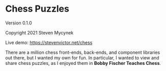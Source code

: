 # Chess Puzzles

Version 0.1.0

Copyright 2021 Steven Mycynek

Live demo: https://stevenvictor.net/chess

There are a million chess front-ends, back-ends,
and component libraries out there, but I wanted
my own for fun.  In particular, I wanted to view
and share chess puzzles, as I enjoyed them in
**Bobby Fischer Teaches Chess**.